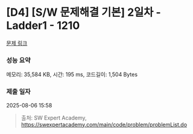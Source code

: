 # [D4] [S/W 문제해결 기본] 2일차 - Ladder1 - 1210 

[문제 링크](https://swexpertacademy.com/main/code/problem/problemDetail.do?contestProbId=AV14ABYKADACFAYh) 

### 성능 요약

메모리: 35,584 KB, 시간: 195 ms, 코드길이: 1,504 Bytes

### 제출 일자

2025-08-06 15:58



> 출처: SW Expert Academy, https://swexpertacademy.com/main/code/problem/problemList.do